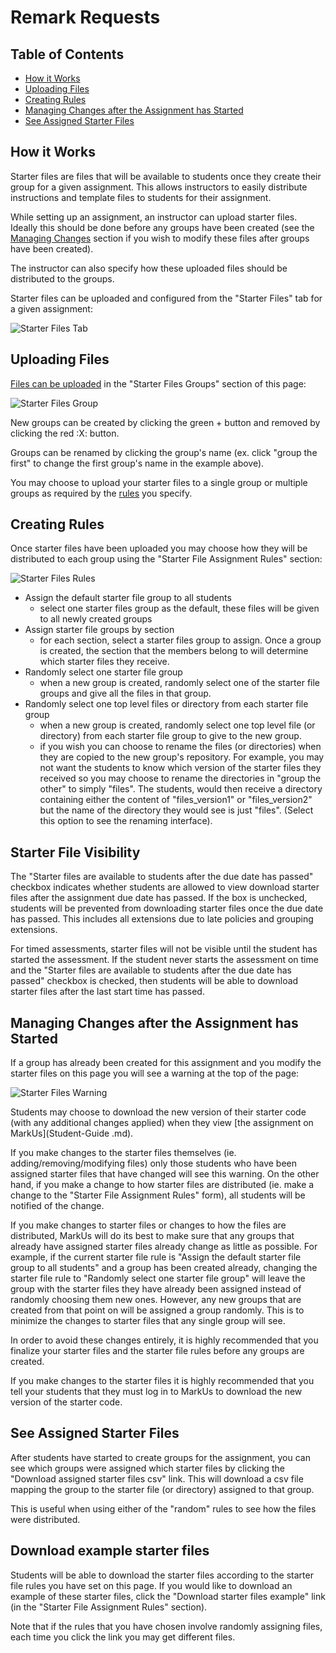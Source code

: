 # Remark Requests

## Table of Contents

- [How it Works](#how-it-works)
- [Uploading Files](#uploading-files)
- [Creating Rules](#creating-rules)
- [Managing Changes after the Assignment has Started](#managing-changes-after-the-assignment-has-started)
- [See Assigned Starter Files](#see-assigned-starter-files)

## How it Works

Starter files are files that will be available to students once they create their group for a given assignment. This allows instructors to easily distribute instructions and template files to students for their assignment.

While setting up an assignment, an instructor can upload starter files. Ideally this should be done before any groups have been created (see the [Managing Changes](#managing-changes-after-the-assignment-has-started) section if you wish to modify these files after groups have been created).

The instructor can also specify how these uploaded files should be distributed to the groups.

Starter files can be uploaded and configured from the "Starter Files" tab for a given assignment:

![Starter Files Tab](images/starter-files-tab.png)

## Uploading Files

[Files can be uploaded](General-Usage.md#using-the-file-manager) in the "Starter Files Groups" section of this page:

![Starter Files Group](images/starter-files-groups.png)

New groups can be created by clicking the green + button and removed by clicking the red :X: button.

Groups can be renamed by clicking the group's name (ex. click "group the first" to change the first group's name in the example above).

You may choose to upload your starter files to a single group or multiple groups as required by the [rules](#creating-rules) you specify.

## Creating Rules

Once starter files have been uploaded you may choose how they will be distributed to each group using the "Starter File Assignment Rules" section:

![Starter Files Rules](images/starter-files-rules.png)

- Assign the default starter file group to all students
    - select one starter files group as the default, these files will be given to all newly created groups
- Assign starter file groups by section
    - for each section, select a starter files group to assign. Once a group is created, the section that the members belong to will determine which starter files they receive.
- Randomly select one starter file group
    - when a new group is created, randomly select one of the starter file groups and give all the files in that group.
- Randomly select one top level files or directory from each starter file group
    - when a new group is created, randomly select one top level file (or directory) from each starter file group to give to the new group.
    - if you wish you can choose to rename the files (or directories) when they are copied to the new group's repository. For example, you may not want the students to know which version of the starter files they received so you may choose to rename the directories in "group the other" to simply "files". The students, would then receive a directory containing either the content of "files_version1" or "files_version2" but the name of the directory they would see is just "files". (Select this option to see the renaming interface).

## Starter File Visibility

The "Starter files are available to students after the due date has passed" checkbox indicates whether students are allowed to view download starter files after the assignment due date has passed. If the box is unchecked, students will be prevented from downloading starter files once the due date has passed. This includes all extensions due to late policies and grouping extensions.

For timed assessments, starter files will not be visible until the student has started the assessment. If the student never starts the assessment on time and the "Starter files are available to students after the due date has passed" checkbox is checked, then students will be able to download starter files after the last start time has passed.

## Managing Changes after the Assignment has Started

If a group has already been created for this assignment and you modify the starter files on this page you will see a warning at the top of the page:

![Starter Files Warning](images/starter-files-warning.png)

Students may choose to download the new version of their starter code (with any additional changes applied) when they view [the assignment on MarkUs](Student-Guide
.md).

If you make changes to the starter files themselves (ie. adding/removing/modifying files) only those students who have been assigned starter files that have changed will see this warning. On the other hand, if you make a change to how starter files are distributed (ie. make a change to the "Starter File Assignment Rules" form), all students will be notified of the change.

If you make changes to starter files or changes to how the files are distributed, MarkUs will do its best to make sure that any groups that already have assigned starter files already change as little as possible. For example, if the current starter file rule is "Assign the default starter file group to all students" and a group has been created already, changing the starter file rule to "Randomly select one starter file group" will leave the group with the starter files they have already been assigned instead of randomly choosing them new ones. However, any new groups that are created from that point on will be assigned a group randomly. This is to minimize the changes to starter files that any single group will see.

In order to avoid these changes entirely, it is highly recommended that you finalize your starter files and the starter file rules before any groups are created.

If you make changes to the starter files it is highly recommended that you tell your students that they must log in to MarkUs to download the new version of the starter code.

## See Assigned Starter Files

After students have started to create groups for the assignment, you can see which groups were assigned which starter files by clicking the "Download assigned starter files csv" link. This will download a csv file mapping the group to the starter file (or directory) assigned to that group.

This is useful when using either of the "random" rules to see how the files were distributed.

## Download example starter files

Students will be able to download the starter files according to the starter file rules you have set on this page. If you would like to download an example of these starter files, click the "Download starter files example" link (in the "Starter File Assignment Rules" section).

Note that if the rules that you have chosen involve randomly assigning files, each time you click the link you may get different files.
